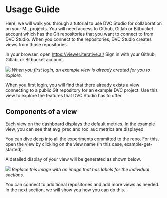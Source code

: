 # Usage Guide

Here, we will walk you through a tutorial to use DVC Studio for collaboration on
your ML projects. You will need access to Github, Gitlab or Bitbucket account
which has the Git repositories that you want to connect to from DVC Studio. When
you connect to the repositories, DVC Studio creates views from those
repositories.

In your browser, open https://viewer.iterative.ai/ Sign in with your Github,
Gitlab, or Bitbucket account.

![](/img/studio/login_home.png) _When you first login, an example view is
already created for you to explore._

When you first login, you will find that there already exists a view connecting
to a public Git repository for an example DVC project. Use this view to explore
the features that DVC Studio has to offer.

## Components of a view

Each view on the dashboard displays the default metrics. In the example view,
you can see that avg_prec and roc_auc metrics are displayed.

You can dive deep into all the experiments committed to the repo. For this, open
the view by clicking on the view name (in this case, example-get-started).

A detailed display of your view will be generated as shown below.

![](/img/studio/main.png) _Replace this image with an image that has labels for
the individual sections._

You can connect to additional repositories and add more views as needed. In the
next section, we will show you how you can do this.
